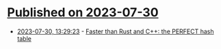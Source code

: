 # [Published on 2023-07-30](index.md)

* [2023-07-30, 13:29:23](https://lobste.rs/s/g1ex5d/faster_than_rust_c_perfect_hash_table) - [Faster than Rust and C++: the PERFECT hash table](https://www.youtube.com/watch?v=DMQ_HcNSOAI)
